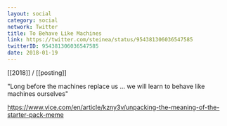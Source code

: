 ```yaml
---
layout: social
category: social
network: Twitter
title: To Behave Like Machines
link: https://twitter.com/steinea/status/954381306036547585
twitterID: 954381306036547585
date: 2018-01-19
---
```


[[2018]] / [[posting]]

"Long before the machines replace us ... we will learn to behave like machines ourselves"

<https://www.vice.com/en/article/kzny3v/unpacking-the-meaning-of-the-starter-pack-meme>
